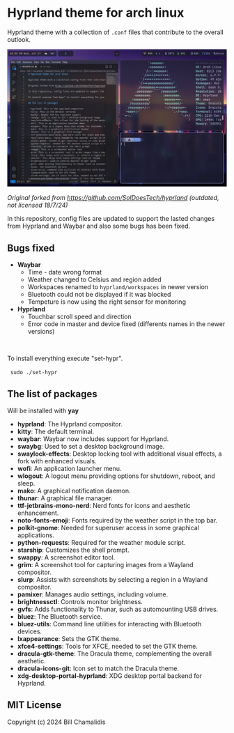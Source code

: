 # Hyprland theme for arch linux

Hyprland theme with a collection of <code>.conf</code> files that contribute to the overall outlook.

![Desktop view of hyprland arch linux](img/desktop.png)

_Original forked from https://github.com/SolDoesTech/hyprland (outdated, not licensed 18/7/24)_

In this repository, config files are updated to support the lasted changes from Hyprland and Waybar and also some bugs has been fixed.

## Bugs fixed

- **Waybar**
  - Time - date wrong format
  - Weather changed to Celsius and region added
  - Workspaces renamed to <code>hyprland/workspaces</code> in newer version
  - Bluetooth could not be displayed if it was blocked
  - Tempeture is now using the right sensor for monitoring
- **Hyprland**
  -  Touchbar scroll speed and direction
  -  Error code in master and device fixed (differents names in the newer versions) 
</br>

To install everything execute "set-hypr".

<code> sudo ./set-hypr </code>


## The list of packages

Will be installed with **yay**

- **hyprland**: The Hyprland compositor.
- **kitty**: The default terminal.
- **waybar**: Waybar now includes support for Hyprland.
- **swaybg**: Used to set a desktop background image.
- **swaylock-effects**: Desktop locking tool with additional visual effects, a fork with enhanced visuals.
- **wofi**: An application launcher menu.
- **wlogout**: A logout menu providing options for shutdown, reboot, and sleep.
- **mako**: A graphical notification daemon.
- **thunar**: A graphical file manager.
- **ttf-jetbrains-mono-nerd**: Nerd fonts for icons and aesthetic enhancement.
- **noto-fonts-emoji**: Fonts required by the weather script in the top bar.
- **polkit-gnome**: Needed for superuser access in some graphical applications.
- **python-requests**: Required for the weather module script.
- **starship**: Customizes the shell prompt.
- **swappy**: A screenshot editor tool.
- **grim**: A screenshot tool for capturing images from a Wayland compositor.
- **slurp**: Assists with screenshots by selecting a region in a Wayland compositor.
- **pamixer**: Manages audio settings, including volume.
- **brightnessctl**: Controls monitor brightness.
- **gvfs**: Adds functionality to Thunar, such as automounting USB drives.
- **bluez**: The Bluetooth service.
- **bluez-utils**: Command line utilities for interacting with Bluetooth devices.
- **lxappearance**: Sets the GTK theme.
- **xfce4-settings**: Tools for XFCE, needed to set the GTK theme.
- **dracula-gtk-theme**: The Dracula theme, complementing the overall aesthetic.
- **dracula-icons-git**: Icon set to match the Dracula theme.
- **xdg-desktop-portal-hyprland**: XDG desktop portal backend for Hyprland.


## MIT License

Copyright (c) 2024 Bill Chamalidis
